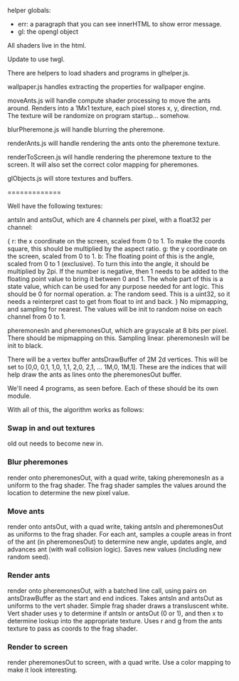 helper globals:
* err: a paragraph that you can see innerHTML to show error message.
* gl: the opengl object

All shaders live in the html. 

Update to use twgl.

There are helpers to load shaders and programs in glhelper.js. 

wallpaper.js handles extracting the properties for wallpaper engine.

moveAnts.js will handle compute shader processing to move the ants around. Renders into a 1Mx1 texture, each pixel stores x, y, direction, rnd.
The texture will be randomize on program startup... somehow.

blurPheremone.js will handle blurring the pheremone.

renderAnts.js will handle rendering the ants onto the pheremone texture.

renderToScreen.js will handle rendering the pheremone texture to the screen. It will also set the correct color mapping for pheremones.

glObjects.js will store textures and buffers.

=============

Well have the following textures:

antsIn and antsOut, which are 4 channels per pixel, with a float32 per channel:

{
  r: the x coordinate on the screen, scaled from 0 to 1. To make the coords square, this should be multiplied by the aspect ratio.
  g: the y coordinate on the screen, scaled from 0 to 1.
  b: The floating point of this is the angle, scaled from 0 to 1 (exclusive). To turn this into the angle, it should be multiplied by 2pi.
     If the number is negative, then 1 needs to be added to the floating point value to bring it between 0 and 1.
     The whole part of this is a state value, which can be used for any purpose needed for ant logic. This should be 0 for normal operation.
  a: The random seed. This is a uint32, so it needs a reinterpret cast to get from float to int and back.
}
No mipmapping, and sampling for nearest. The values will be init to random noise on each channel from 0 to 1.

pheremonesIn and pheremonesOut, which are grayscale at 8 bits per pixel. There should be mipmapping on this. Sampling linear.
pheremonesIn will be init to black.

There will be a vertex buffer antsDrawBuffer of 2M 2d vertices. This will be set to [0,0, 0,1, 1,0, 1,1, 2,0, 2,1, ... 1M,0, 1M,1].
These are the indices that will help draw the ants as lines onto the pheremonesOut buffer.

We'll need 4 programs, as seen before. Each of these should be its own module.

With all of this, the algorithm works as follows:

### Swap in and out textures
old out needs to become new in.

### Blur pheremones
render onto pheremonesOut, with a quad write, taking pheremonesIn as a uniform to the frag shader.
The frag shader samples the values around the location to determine the new pixel value.

### Move ants
render onto antsOut, with a quad write, taking antsIn and pheremonesOut as uniforms to the frag shader.
For each ant, samples a couple areas in front of the ant (in pheremonesOut) to determine new angle, updates angle, and advances ant (with wall collision logic).
Saves new values (including new random seed).

### Render ants
render onto pheremonesOut, with a batched line call, using pairs on antsDrawBuffer as the start and end indices.
Takes antsIn and antsOut as uniforms to the vert shader. Simple frag shader draws a transluscent white.
Vert shader uses y to determine if antsIn or antsOut (0 or 1), and then x to determine lookup into the
appropriate texture. Uses r and g from the ants texture to pass as coords to the frag shader.

### Render to screen
render pheremonesOut to screen, with a quad write. Use a color mapping to make it look interesting.
